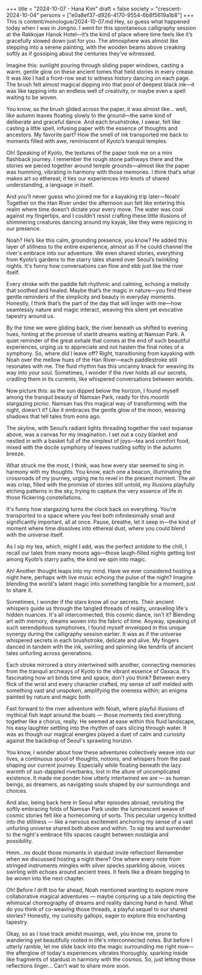 +++
title = "2024-10-07 - Hana Kim"
draft = false
society = "crescent-2024-10-04"
persons = ["e0a8ef37-d926-4170-9554-6b8f5619a1b8"]
+++
This is content/monologue/2024-10-07.md
Hey, so guess what happened today when I was in Jongno.
 I went for this spontaneous calligraphy session at the Rakkojae Hanok Hotel—it’s the kind of place where time feels like it’s gracefully slowed down just for you. The atmosphere was almost like stepping into a serene painting, with the wooden beams above creaking softly as if gossiping about the centuries they’ve witnessed.

Imagine this: sunlight pouring through sliding paper windows, casting a warm, gentle glow on these ancient tomes that held stories in every crease. It was like I had a front-row seat to witness history dancing on each page. The brush felt almost magical dipping into that pool of deepest black ink—it was like tapping into an endless well of creativity, or maybe even a spell waiting to be woven. 

You know, as the brush glided across the paper, it was almost like... well, like autumn leaves floating slowly to the ground—the same kind of deliberate and graceful dance. And each brushstroke, I swear, felt like casting a little spell, infusing paper with the essence of thoughts and ancestors. My favorite part? How the smell of ink transported me back to moments filled with awe, reminiscent of Kyoto’s tranquil temples.

Oh! Speaking of Kyoto, the textures of the paper took me on a mini flashback journey. I remember the rough stone pathways there and the stories we pieced together around temple grounds—almost like the paper was humming, vibrating in harmony with those memories. I think that’s what makes art so ethereal; it ties our experiences into knots of shared understanding, a language in itself.

And you’ll never guess who joined me for a kayaking trip later—Noah! Together on the Han River under the afternoon sun felt like entering this realm where time doesn’t dictate your every move. The water was cool against my fingertips, and I couldn’t resist crafting these little illusions of shimmering creatures dancing around my kayak, like they were rejoicing in our presence.

Noah? He’s like this calm, grounding presence, you know? He added this layer of stillness to the entire experience, almost as if he could channel the river's embrace into our adventure. We even shared stories, everything from Kyoto’s gardens to the starry tales shared over Seoul’s twinkling nights. It's funny how conversations can flow and ebb just like the river itself.

Every stroke with the paddle felt rhythmic and calming, echoing a melody that soothed and healed. Maybe that’s the magic in nature—you find these gentle reminders of the simplicity and beauty in everyday moments. Honestly, I think that’s the part of the day that will linger with me—how seamlessly nature and magic interact, weaving this silent yet evocative tapestry around us.

By the time we were gliding back, the river beneath us shifted to evening hues, hinting at the promise of starlit dreams waiting at Namsan Park. A quiet reminder of the great exhale that comes at the end of such beautiful experiences, urging us to appreciate and not hasten the final notes of a symphony.
So, where did I leave off? Right, transitioning from kayaking with Noah over the mellow hues of the Han River—each paddlestroke still resonates with me. The fluid rhythm has this uncanny knack for weaving its way into your soul. Sometimes, I wonder if the river holds all our secrets, cradling them in its currents, like whispered conversations between worlds.

Now picture this: as the sun dipped below the horizon, I found myself among the tranquil beauty of Namsan Park, ready for this moonlit stargazing picnic. Namsan has this magical way of transforming with the night, doesn't it? Like it embraces the gentle glow of the moon, weaving shadows that tell tales from eons ago.

The skyline, with Seoul’s radiant lights threading together the vast expanse above, was a canvas for my imagination. I set out a cozy blanket and nestled in with a basket full of the simplest of joys—tea and comfort food, mixed with the docile symphony of leaves rustling softly in the autumn breeze.

What struck me the most, I think, was how every star seemed to sing in harmony with my thoughts. You know, each one a beacon, illuminating the crossroads of my journey, urging me to revel in the present moment. The air was crisp, filled with the promise of stories still untold, my illusions playfully etching patterns in the sky, trying to capture the very essence of life in those flickering constellations.

It's funny how stargazing turns the clock back on everything. You're transported to a space where you feel both infinitesimally small and significantly important, all at once. Pause, breathe, let it seep in—the kind of moment where time dissolves into ethereal dust, where you could blend with the universe itself.

As I sip my tea, which, might I add, was the perfect antidote to the chill, I recall our tales from many moons ago—those laugh-filled nights getting lost among Kyoto’s starry paths, the kind we spin into magic.

Ah! Another thought leaps into my mind. Have we ever considered hosting a night here, perhaps with live music echoing the pulse of the night? Imagine blending the world's latent magic into something tangible for a moment, just to share it.

Sometimes, I wonder if the stars know all our secrets. Their ancient whispers guide us through the tangled threads of reality, unraveling life's hidden nuances. It's all interconnected, this cosmic dance, isn't it? Blending art with memory, dreams woven into the fabric of time.
 Anyway, speaking of such serendipitous symphonies, I found myself enveloped in this unique synergy during the calligraphy session earlier. It was as if the universe whispered secrets in each brushstroke, delicate and alive. My fingers danced in tandem with the ink, swirling and spinning like tendrils of ancient tales unfurling across generations. 

Each stroke mirrored a story intertwined with another, connecting memories from the tranquil archways of Kyoto to the vibrant essence of Oaxaca. It's fascinating how art binds time and space, don't you think? Between every flick of the wrist and every character crafted, my sense of self melded with something vast and unspoken, amplifying the oneness within; an enigma painted by nature and magic both.

Fast forward to the river adventure with Noah, where playful illusions of mythical fish leapt around the boats — those moments tied everything together like a chorus, really. He seemed at ease within this fluid landscape, his easy laughter settling into the rhythm of oars slicing through water. It was as though our magical energies played a duet of calm and curiosity against the backdrop of Seoul's sprawling horizon.

You know, I wonder about how these adventures collectively weave into our lives, a continuous spool of thoughts, notions, and whispers from the past shaping our current journey. Especially while floating beneath the lazy warmth of sun-dappled riverbanks, lost in the allure of uncomplicated existence. It made me ponder how utterly intertwined we are — as human beings, as dreamers, as navigating souls shaped by our surroundings and choices.

And also, being back here in Seoul after episodes abroad, revisiting the softly embracing folds of Namsan Park under the luminescent weave of cosmic stories felt like a homecoming of sorts. This peculiar urgency knitted into the stillness — like a nervous excitement anchoring my sense of a vast unfurling universe shared both above and within. To sip tea and surrender to the night's embrace fills spaces caught between nostalgia and possibility.

Hmm...no doubt those moments in stardust invite reflection! Remember when we discussed hosting a night there? One where every note from stringed instruments mingles with silver specks sparkling above, voices swirling with echoes around ancient trees. It feels like a dream begging to be woven into the next chapter.

Oh! Before I drift too far ahead, Noah mentioned wanting to explore more collaborative magical adventures — maybe conjuring up a tale depicting the whimsical choreography of dreams and reality dancing hand in hand. What do you think of co-weaving those threads, a playful sequel to our shared stories? Honestly, my curiosity gallops, eager to explore this enchanting tapestry.

Okay, so as I lose track amidst musings, well, you know me, prone to wandering yet beautifully rooted in life's interconnected notes. But before I utterly ramble, let me slide back into the magic surrounding me right now—the afterglow of today's experiences vibrates thoroughly, sparking inside like fragments of stardust in harmony with the cosmos.
So, just letting those reflections linger... Can't wait to share more soon.
